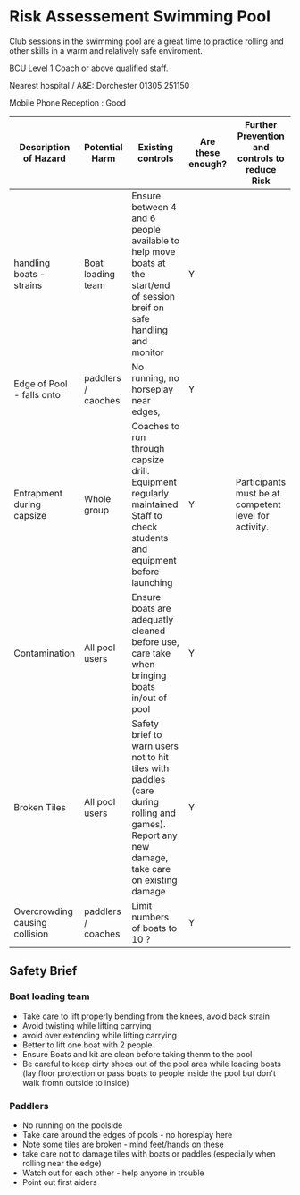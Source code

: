 # Risk Assessement Swimming Pool #

Club sessions in the swimming pool are a great time to practice rolling and other skills in a warm and relatively safe enviroment.

BCU Level 1 Coach or above qualified staff.

Nearest hospital / A&E: Dorchester   01305 251150 

Mobile Phone Reception : Good



| Description of Hazard | Potential Harm |  Existing controls| Are these enough? | Further Prevention and controls to reduce Risk | 
|-----------------------|--------------------                           |-------------------|-------------------|------------------------|
| handling boats - strains |  Boat loading team  | Ensure between 4 and 6 people available to help move boats at the start/end of session<br />breif on safe handling and monitor | Y |   |
| Edge of Pool - falls onto  |   paddlers / caoches   | No running, no horseplay near edges,  | Y |   |
| Entrapment during capsize | Whole group | Coaches to run through capsize drill. <br />Equipment regularly maintained<br />Staff to check students and equipment before launching | Y | Participants must be at competent level for activity. | 
| Contamination | All pool users | Ensure boats are adequatly cleaned before use, care take when bringing boats in/out of pool | Y | |
| Broken Tiles | All pool users | Safety brief to warn users not to hit tiles with paddles (care during rolling and games). Report any new damage, take care on existing damage | Y |  |
| Overcrowding causing collision | paddlers / coaches |  Limit numbers of boats to 10 ? | Y |  | 




## Safety Brief ## 

### Boat loading team ###

 * Take care to lift properly bending from the knees, avoid back strain
 * Avoid twisting while lifting carrying
 * avoid over extending while lifting carrying
 * Better to lift one boat with 2 people
 * Ensure Boats and kit are clean before taking thenm to the pool
 * Be careful to keep dirty shoes out of the pool area while loading boats (lay floor protection or pass boats to people inside the pool but don't walk fromn outside to inside) 


### Paddlers ###

 * No running on the poolside
 * Take care around the edges of pools - no horesplay here
 * Note some tiles are broken - mind feet/hands on these
 * take care not to damage tiles with boats or paddles (especially when rolling near the edge)
 * Watch out for each other - help anyone in trouble
 * Point out first aiders

